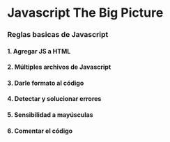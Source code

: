 # Javascript The Big Picture
### Reglas basicas de Javascript
#### 1. Agregar JS a HTML
#### 2. Múltiples archivos de Javascript
#### 3. Darle formato al código
#### 4. Detectar y solucionar errores
#### 5. Sensibilidad a mayúsculas
#### 6. Comentar el código

<!--stackedit_data:
eyJoaXN0b3J5IjpbLTExNzA5NjczNzcsLTE5MDI4ODY1MDUsMz
E2MTkzNDI3LDE4NzE1MDk0NDEsNzA0OTk2MzQzXX0=
-->